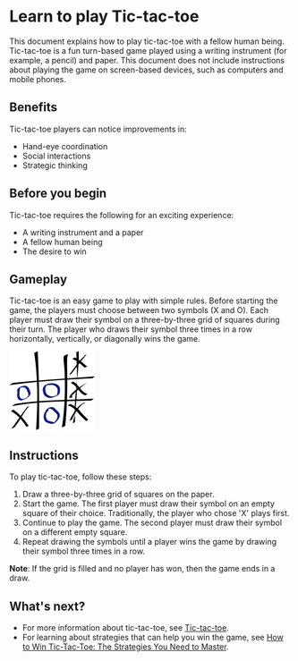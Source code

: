 # Learn to play Tic-tac-toe

This document explains how to play tic-tac-toe with a fellow human being. Tic-tac-toe is a fun turn-based game played using a writing instrument (for example, a pencil) and paper. This document does not include instructions about playing the game on screen-based devices, such as computers and mobile phones.

## Benefits

Tic-tac-toe players can notice improvements in:

- Hand-eye coordination
- Social interactions
- Strategic thinking

## Before you begin

Tic-tac-toe requires the following for an exciting experience:

- A writing instrument and a paper
- A fellow human being
- The desire to win

## Gameplay

Tic-tac-toe is an easy game to play with simple rules. Before starting the game, the players must choose between two symbols (X and O). Each player must draw their symbol on a three-by-three grid of squares during their turn. The player who draws their symbol three times in a row horizontally, vertically, or diagonally wins the game.

![A tic-tac-toe game won by the player who chose 'X'.](assets/images/tic-tac-toe.png "Tic-tac-toe")

## Instructions

To play tic-tac-toe, follow these steps:

1. Draw a three-by-three grid of squares on the paper. 
2. Start the game. The first player must draw their symbol on an empty square of their choice. Traditionally, the player who chose 'X' plays first. 
3. Continue to play the game. The second player must draw their symbol on a different empty square. 
4. Repeat drawing the symbols until a player wins the game by drawing their symbol three times in a row. 

**Note**: If the grid is filled and no player has won, then the game ends in a draw. 

## What's next?

- For more information about tic-tac-toe, see [Tic-tac-toe](https://en.wikipedia.org/wiki/Tic-tac-toe).
- For learning about strategies that can help you win the game, see [How to Win Tic-Tac-Toe: The Strategies You Need to Master](https://www.rd.com/article/how-to-win-tic-tac-toe/).